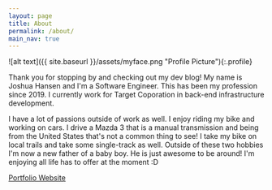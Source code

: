 ```yaml
---
layout: page
title: About
permalink: /about/
main_nav: true
---
```


![alt text]({{ site.baseurl }}/assets/myface.png "Profile Picture"){:.profile}

Thank you for stopping by and checking out my dev blog! My name is Joshua Hansen and I'm a Software Engineer.
This has been my profession since 2019. I currently work for Target Coporation in back-end infrastructure
development.

I have a lot of passions outside of work as well. I enjoy riding my bike and working on cars. I drive a Mazda 3
that is a manual transmission and being from the United States that's not a common thing to see! I take my bike
on local trails and take some single-track as well. Outside of these two hobbies I'm now a new father of
a baby boy. He is just awesome to be around! I'm enjoying all life has to offer at the moment :D

[Portfolio Website](https://www.joshuaha.dev)
